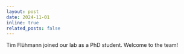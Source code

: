 ```yaml
---
layout: post
date: 2024-11-01
inline: true
related_posts: false
---
```


Tim Flühmann joined our lab as a PhD student. Welcome to the team!
